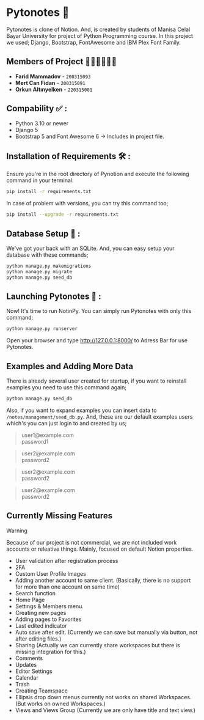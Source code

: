 # Pytonotes 📒

Pytonotes is clone of Notion. And, is created by students of Manisa Celal Bayar University for project of Python Programming course. In this project we used; Django, Bootstrap, FontAwesome and IBM Plex Font Family.

## Members of Project ️🧑‍💻🧑‍💻🧑‍💻

- **Farid Mammadov** - `200315093`
- **Mert Can Fidan** - `200315091`
- **Orkun Altınyelken** - `220315001`

## Compability ✅ :

- Python 3.10 or newer
- Django 5
- Bootstrap 5 and Font Awesome 6 -> Includes in project file.


## Installation of Requirements 🛠️ : 
Ensure you're in the root directory of Pynotion and execute the following command in your terminal:

```sh
pip install -r requirements.txt
```

In case of problem with versions, you can try this command too;

```sh
pip install --upgrade -r requirements.txt
```


## Database Setup 💾 : 
We've got your back with an SQLite. And, you can easy setup your database with these commands;

```sh
python manage.py makemigrations
python manage.py migrate
python manage.py seed_db
```

## Launching Pytonotes 🚀 : 
Now! It's time to run NotinPy. You can simply run Pytonotes with only this command:

```sh
python manage.py runserver
```

Open your browser and type http://127.0.0.1:8000/ to Adress Bar for use Pytonotes.

## Examples and Adding More Data

There is already several user created for startup, if you want to reinstall examples you need to use this command again;

```sh
python manage.py seed_db
```

Also, if you want to expand examples you can insert data to `/notes/management/seed_db.py`. And, these are our default examples users which's you can just login to and created by us;

> user1@example<span>.com<br />
> password1

> user2@example<span>.com<br />
> password2

> user2@example<span>.com<br />
> password2

> user2@example<span>.com<br />
> password2

## Currently Missing Features

> [!WARNING]  
> Because of our project is not commercial, we are not included work accounts or releative things. Mainly, focused on default Notion properties.

- User validation after registration process
- 2FA
- Custom User Profile Images
- Adding another account to same client. (Basically, there is no support for more than one account on same time)
- Search function
- Home Page
- Settıngs & Members menu.
- Creating new pages
- Adding pages to Favorites
- Last edited indicator
- Auto save after edit. (Currently we can save but manually via button, not after editing files.)
- Sharing (Actually we can currently share workspaces but there is missing integration for this.)
- Comments
- Updates
- Editor Settings
- Calendar
- Trash
- Creating Teamspace
- Ellipsis drop down menus currently not works on shared Workspaces. (But works on owned Workspaces.)
- Views and Views Group (Currently we are only have title and text view.)



